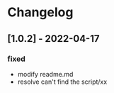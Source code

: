 # Changelog

## [1.0.2] - 2022-04-17

### fixed

- modify readme.md
- resolve can't find the script/xx
